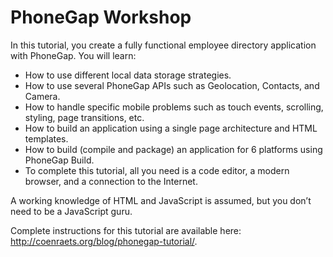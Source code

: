 # PhoneGap Workshop #

In this tutorial, you create a fully functional employee directory application with PhoneGap. You will learn:

- How to use different local data storage strategies.
- How to use several PhoneGap APIs such as Geolocation, Contacts, and Camera.
- How to handle specific mobile problems such as touch events, scrolling, styling, page transitions, etc.
- How to build an application using a single page architecture and HTML templates.
- How to build (compile and package) an application for 6 platforms using PhoneGap Build.
- To complete this tutorial, all you need is a code editor, a modern browser, and a connection to the Internet.

 A working knowledge of HTML and JavaScript is assumed, but you don’t need to be a JavaScript guru.

Complete instructions for this tutorial are available here: http://coenraets.org/blog/phonegap-tutorial/.
